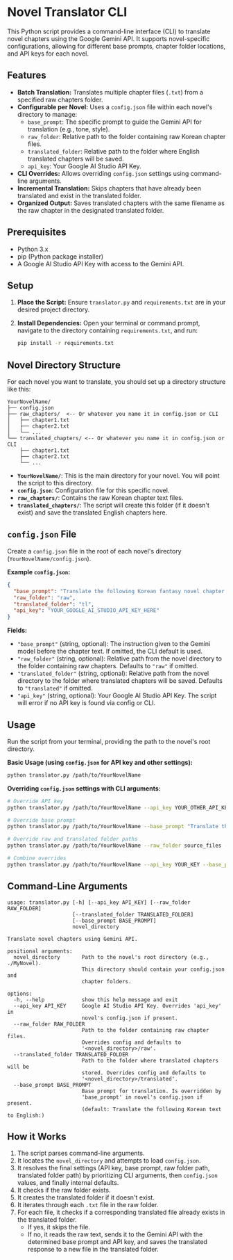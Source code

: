 # Novel Translator CLI

This Python script provides a command-line interface (CLI) to translate novel chapters using the Google Gemini API. It supports novel-specific configurations, allowing for different base prompts, chapter folder locations, and API keys for each novel.

## Features

- **Batch Translation:** Translates multiple chapter files (`.txt`) from a specified raw chapters folder.
- **Configurable per Novel:** Uses a `config.json` file within each novel's directory to manage:
  - `base_prompt`: The specific prompt to guide the Gemini API for translation (e.g., tone, style).
  - `raw_folder`: Relative path to the folder containing raw Korean chapter files.
  - `translated_folder`: Relative path to the folder where English translated chapters will be saved.
  - `api_key`: Your Google AI Studio API Key.
- **CLI Overrides:** Allows overriding `config.json` settings using command-line arguments.
- **Incremental Translation:** Skips chapters that have already been translated and exist in the translated folder.
- **Organized Output:** Saves translated chapters with the same filename as the raw chapter in the designated translated folder.

## Prerequisites

- Python 3.x
- pip (Python package installer)
- A Google AI Studio API Key with access to the Gemini API.

## Setup

1.  **Place the Script:**
    Ensure `translator.py` and `requirements.txt` are in your desired project directory.

2.  **Install Dependencies:**
    Open your terminal or command prompt, navigate to the directory containing `requirements.txt`, and run:
    ```bash
    pip install -r requirements.txt
    ```

## Novel Directory Structure

For each novel you want to translate, you should set up a directory structure like this:

```
YourNovelName/
├── config.json
├── raw_chapters/  <-- Or whatever you name it in config.json or CLI
│   ├── chapter1.txt
│   ├── chapter2.txt
│   └── ...
└── translated_chapters/ <-- Or whatever you name it in config.json or CLI
    ├── chapter1.txt
    ├── chapter2.txt
    └── ...
```

- **`YourNovelName/`**: This is the main directory for your novel. You will point the script to this directory.
- **`config.json`**: Configuration file for this specific novel.
- **`raw_chapters/`**: Contains the raw Korean chapter text files.
- **`translated_chapters/`**: The script will create this folder (if it doesn't exist) and save the translated English chapters here.

## `config.json` File

Create a `config.json` file in the root of each novel's directory (`YourNovelName/config.json`).

**Example `config.json`:**

```json
{
  "base_prompt": "Translate the following Korean fantasy novel chapter into colloquial English, maintaining a sense of suspense and adventure.",
  "raw_folder": "raw",
  "translated_folder": "tl",
  "api_key": "YOUR_GOOGLE_AI_STUDIO_API_KEY_HERE"
}
```

**Fields:**

- `"base_prompt"` (string, optional): The instruction given to the Gemini model before the chapter text. If omitted, the CLI default is used.
- `"raw_folder"` (string, optional): Relative path from the novel directory to the folder containing raw chapters. Defaults to `"raw"` if omitted.
- `"translated_folder"` (string, optional): Relative path from the novel directory to the folder where translated chapters will be saved. Defaults to `"translated"` if omitted.
- `"api_key"` (string, optional): Your Google AI Studio API Key. The script will error if no API key is found via config or CLI.

## Usage

Run the script from your terminal, providing the path to the novel's root directory.

**Basic Usage (using `config.json` for API key and other settings):**

```bash
python translator.py /path/to/YourNovelName
```

**Overriding `config.json` settings with CLI arguments:**

```bash
# Override API key
python translator.py /path/to/YourNovelName --api_key YOUR_OTHER_API_KEY

# Override base prompt
python translator.py /path/to/YourNovelName --base_prompt "Translate this formally."

# Override raw and translated folder paths
python translator.py /path/to/YourNovelName --raw_folder source_files --translated_folder output_files

# Combine overrides
python translator.py /path/to/YourNovelName --api_key YOUR_KEY --base_prompt "New prompt" --raw_folder chapters_kr --translated_folder chapters_en
```

## Command-Line Arguments

```
usage: translator.py [-h] [--api_key API_KEY] [--raw_folder RAW_FOLDER]
                     [--translated_folder TRANSLATED_FOLDER]
                     [--base_prompt BASE_PROMPT]
                     novel_directory

Translate novel chapters using Gemini API.

positional arguments:
  novel_directory       Path to the novel's root directory (e.g., ./MyNovel).
                        This directory should contain your config.json and
                        chapter folders.

options:
  -h, --help            show this help message and exit
  --api_key API_KEY     Google AI Studio API Key. Overrides 'api_key' in
                        novel's config.json if present.
  --raw_folder RAW_FOLDER
                        Path to the folder containing raw chapter files.
                        Overrides config and defaults to
                        '<novel_directory>/raw'.
  --translated_folder TRANSLATED_FOLDER
                        Path to the folder where translated chapters will be
                        stored. Overrides config and defaults to
                        '<novel_directory>/translated'.
  --base_prompt BASE_PROMPT
                        Base prompt for translation. Is overridden by
                        'base_prompt' in novel's config.json if present.
                        (default: Translate the following Korean text to English:)
```

## How it Works

1.  The script parses command-line arguments.
2.  It locates the `novel_directory` and attempts to load `config.json`.
3.  It resolves the final settings (API key, base prompt, raw folder path, translated folder path) by prioritizing CLI arguments, then `config.json` values, and finally internal defaults.
4.  It checks if the raw folder exists.
5.  It creates the translated folder if it doesn't exist.
6.  It iterates through each `.txt` file in the raw folder.
7.  For each file, it checks if a corresponding translated file already exists in the translated folder.
    - If yes, it skips the file.
    - If no, it reads the raw text, sends it to the Gemini API with the determined base prompt and API key, and saves the translated response to a new file in the translated folder.
